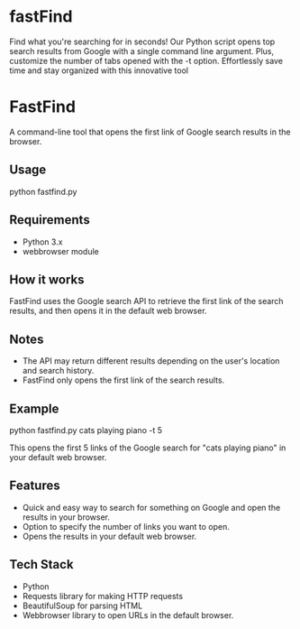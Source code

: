 # fastFind
Find what you're searching for in seconds! Our Python script opens top search results from Google with a single command line argument. Plus, customize the number of tabs opened with the -t option. Effortlessly save time and stay organized with this innovative tool




# FastFind
A command-line tool that opens the first link of Google search results in the browser.




## Usage
python fastfind.py <search-query>
  
  
  
 
## Requirements
- Python 3.x
- webbrowser module

## How it works
FastFind uses the Google search API to retrieve the first link of the search results, and then opens it in the default web browser.

## Notes
- The API may return different results depending on the user's location and search history.
- FastFind only opens the first link of the search results.
  
  
  
  
## Example 
python fastfind.py cats playing piano -t 5
  
This opens the first 5 links of the Google search for "cats playing piano" in your default web browser. 
  
  
  

## Features 
- Quick and easy way to search for something on Google and open the results in your browser. 
- Option to specify the number of links you want to open. 
- Opens the results in your default web browser. 
  
  
  

## Tech Stack 
- Python 
- Requests library for making HTTP requests 
- BeautifulSoup for parsing HTML 
- Webbrowser library to open URLs in the default browser. 


 
  
  
